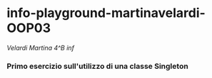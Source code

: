 # info-playground-martinavelardi-OOP03
_Velardi Martina 4^B inf_
### Primo esercizio sull'utilizzo di una classe Singleton
